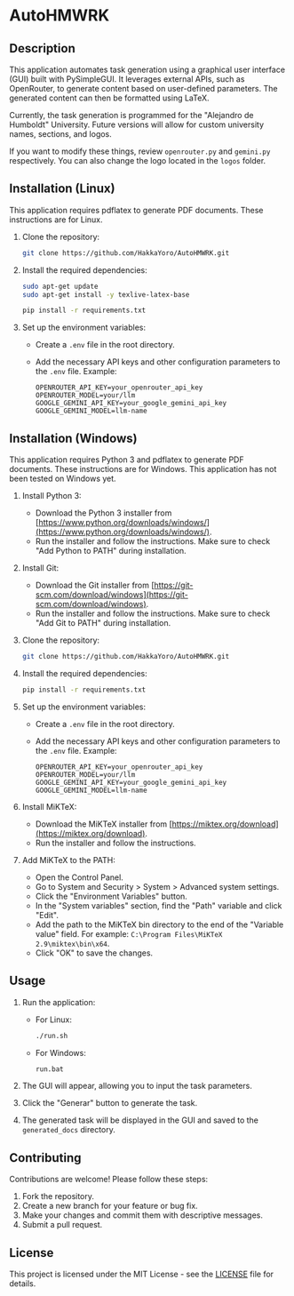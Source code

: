 # AutoHMWRK

## Description

This application automates task generation using a graphical user interface (GUI) built with PySimpleGUI. It leverages external APIs, such as OpenRouter, to generate content based on user-defined parameters. The generated content can then be formatted using LaTeX.

Currently, the task generation is programmed for the "Alejandro de Humboldt" University. Future versions will allow for custom university names, sections, and logos.

If you want to modify these things, review `openrouter.py` and `gemini.py` respectively. You can also change the logo located in the `logos` folder.

## Installation (Linux)

This application requires pdflatex to generate PDF documents. These instructions are for Linux.

1.  Clone the repository:

    ```bash
    git clone https://github.com/HakkaYoro/AutoHMWRK.git
    ```
2.  Install the required dependencies:

    ```bash
    sudo apt-get update
    sudo apt-get install -y texlive-latex-base
    ```

    ```bash
    pip install -r requirements.txt
    ```
3.  Set up the environment variables:

    *   Create a `.env` file in the root directory.
    *   Add the necessary API keys and other configuration parameters to the `.env` file.  Example:

        ```
        OPENROUTER_API_KEY=your_openrouter_api_key
        OPENROUTER_MODEL=your/llm
        GOOGLE_GEMINI_API_KEY=your_google_gemini_api_key
        GOOGLE_GEMINI_MODEL=llm-name
        ```

## Installation (Windows)

This application requires Python 3 and pdflatex to generate PDF documents. These instructions are for Windows. This application has not been tested on Windows yet.

1.  Install Python 3:

    *   Download the Python 3 installer from [https://www.python.org/downloads/windows/](https://www.python.org/downloads/windows/).
    *   Run the installer and follow the instructions. Make sure to check "Add Python to PATH" during installation.
2.  Install Git:

    *   Download the Git installer from [https://git-scm.com/download/windows](https://git-scm.com/download/windows).
    *   Run the installer and follow the instructions. Make sure to check "Add Git to PATH" during installation.
3.  Clone the repository:

    ```bash
    git clone https://github.com/HakkaYoro/AutoHMWRK.git
    ```
4.  Install the required dependencies:

    ```bash
    pip install -r requirements.txt
    ```
5.  Set up the environment variables:

    *   Create a `.env` file in the root directory.
    *   Add the necessary API keys and other configuration parameters to the `.env` file.  Example:

        ```
        OPENROUTER_API_KEY=your_openrouter_api_key
        OPENROUTER_MODEL=your/llm
        GOOGLE_GEMINI_API_KEY=your_google_gemini_api_key
        GOOGLE_GEMINI_MODEL=llm-name
        ```
6.  Install MiKTeX:

    *   Download the MiKTeX installer from [https://miktex.org/download](https://miktex.org/download).
    *   Run the installer and follow the instructions.
7.  Add MiKTeX to the PATH:

    *   Open the Control Panel.
    *   Go to System and Security > System > Advanced system settings.
    *   Click the "Environment Variables" button.
    *   In the "System variables" section, find the "Path" variable and click "Edit".
    *   Add the path to the MiKTeX bin directory to the end of the "Variable value" field. For example: `C:\Program Files\MiKTeX 2.9\miktex\bin\x64`.
    *   Click "OK" to save the changes.

## Usage

1.  Run the application:

    *   For Linux:

        ```bash
        ./run.sh
        ```
    *   For Windows:

        ```bat
        run.bat
        ```
2.  The GUI will appear, allowing you to input the task parameters.
3.  Click the "Generar" button to generate the task.
4.  The generated task will be displayed in the GUI and saved to the `generated_docs` directory.

## Contributing

Contributions are welcome! Please follow these steps:

1.  Fork the repository.
2.  Create a new branch for your feature or bug fix.
3.  Make your changes and commit them with descriptive messages.
4.  Submit a pull request.

## License

This project is licensed under the MIT License - see the [LICENSE](LICENSE) file for details.
